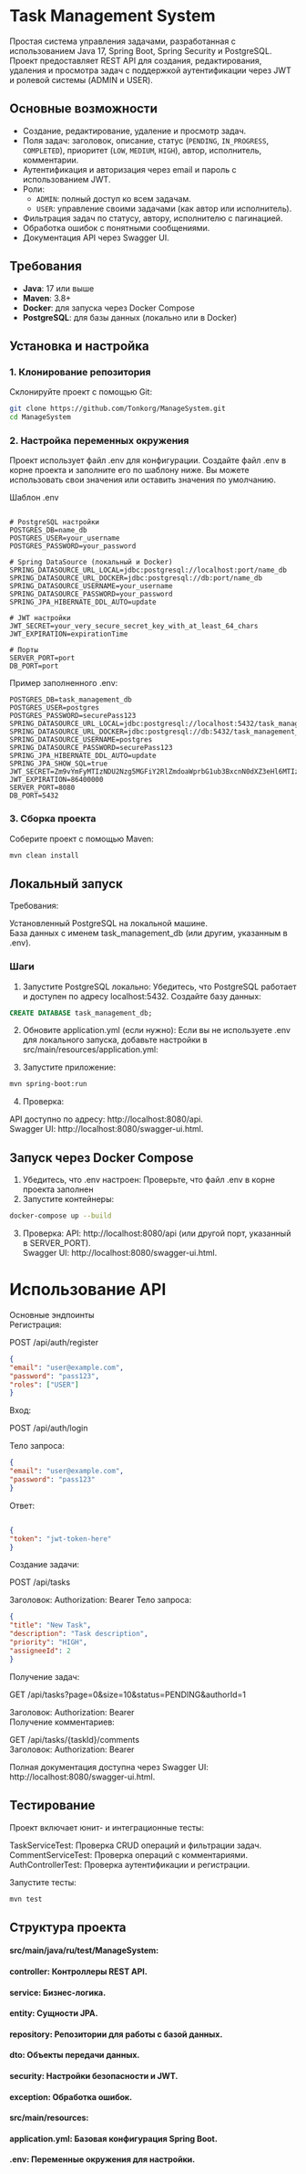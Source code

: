 # Task Management System

Простая система управления задачами, разработанная с использованием Java 17, Spring Boot, Spring Security и PostgreSQL. Проект предоставляет REST API для создания, редактирования, удаления и просмотра задач с поддержкой аутентификации через JWT и ролевой системы (ADMIN и USER).

## Основные возможности
- Создание, редактирование, удаление и просмотр задач.
- Поля задач: заголовок, описание, статус (`PENDING`, `IN_PROGRESS`, `COMPLETED`), приоритет (`LOW`, `MEDIUM`, `HIGH`), автор, исполнитель, комментарии.
- Аутентификация и авторизация через email и пароль с использованием JWT.
- Роли:
    - `ADMIN`: полный доступ ко всем задачам.
    - `USER`: управление своими задачами (как автор или исполнитель).
- Фильтрация задач по статусу, автору, исполнителю с пагинацией.
- Обработка ошибок с понятными сообщениями.
- Документация API через Swagger UI.

## Требования
- **Java**: 17 или выше
- **Maven**: 3.8+
- **Docker**: для запуска через Docker Compose
- **PostgreSQL**: для базы данных (локально или в Docker)

## Установка и настройка

### 1. Клонирование репозитория
Склонируйте проект с помощью Git:
```bash
git clone https://github.com/Tonkorg/ManageSystem.git
cd ManageSystem
```


### 2. Настройка переменных окружения
Проект использует файл .env для конфигурации. Создайте файл .env в корне проекта и заполните его по шаблону ниже. Вы можете использовать свои значения или оставить значения по умолчанию.

Шаблон .env

```

# PostgreSQL настройки
POSTGRES_DB=name_db
POSTGRES_USER=your_username
POSTGRES_PASSWORD=your_password

# Spring DataSource (локальный и Docker)
SPRING_DATASOURCE_URL_LOCAL=jdbc:postgresql://localhost:port/name_db
SPRING_DATASOURCE_URL_DOCKER=jdbc:postgresql://db:port/name_db
SPRING_DATASOURCE_USERNAME=your_username
SPRING_DATASOURCE_PASSWORD=your_password
SPRING_JPA_HIBERNATE_DDL_AUTO=update

# JWT настройки
JWT_SECRET=your_very_secure_secret_key_with_at_least_64_chars
JWT_EXPIRATION=expirationTime

# Порты
SERVER_PORT=port
DB_PORT=port

```


Пример заполненного .env:

```
POSTGRES_DB=task_management_db
POSTGRES_USER=postgres
POSTGRES_PASSWORD=securePass123
SPRING_DATASOURCE_URL_LOCAL=jdbc:postgresql://localhost:5432/task_management_db
SPRING_DATASOURCE_URL_DOCKER=jdbc:postgresql://db:5432/task_management_db
SPRING_DATASOURCE_USERNAME=postgres
SPRING_DATASOURCE_PASSWORD=securePass123
SPRING_JPA_HIBERNATE_DDL_AUTO=update
SPRING_JPA_SHOW_SQL=true
JWT_SECRET=Zm9vYmFyMTIzNDU2Nzg5MGFiY2RlZmdoaWprbG1ub3BxcnN0dXZ3eHl6MTIzNDU2Nzg5MGFiYw==
JWT_EXPIRATION=86400000
SERVER_PORT=8080
DB_PORT=5432
```

### 3. Сборка проекта

Соберите проект с помощью Maven:

```bash
mvn clean install
```
## Локальный запуск
Требования:   

Установленный PostgreSQL на локальной машине.   
База данных с именем task_management_db (или другим, указанным в .env).


### Шаги
1. Запустите PostgreSQL локально: Убедитесь, что PostgreSQL работает и доступен по адресу localhost:5432. Создайте базу данных:

``` sql
CREATE DATABASE task_management_db;
```

2. Обновите application.yml (если нужно): Если вы не используете .env для локального запуска, добавьте настройки в src/main/resources/application.yml:

3. Запустите приложение:

```bash
mvn spring-boot:run
```
4. Проверка:

API доступно по адресу: http://localhost:8080/api.   
Swagger UI: http://localhost:8080/swagger-ui.html.


## Запуск через Docker Compose

1. Убедитесь, что .env настроен: Проверьте, что файл .env в корне проекта заполнен
2. Запустите контейнеры: 


```bash
docker-compose up --build
```

3. Проверка:
   API: http://localhost:8080/api (или другой порт, указанный в SERVER_PORT).  
   Swagger UI: http://localhost:8080/swagger-ui.html.


# Использование API
Основные эндпоинты  
Регистрация:

POST /api/auth/register
```json
{
"email": "user@example.com",
"password": "pass123",
"roles": ["USER"]
}
```
Вход:

POST /api/auth/login  

Тело запроса:
```json
{
"email": "user@example.com",
"password": "pass123"
}
```

Ответ:
```json

{
"token": "jwt-token-here"
}
```

Создание задачи:

POST /api/tasks    

Заголовок: Authorization: Bearer <jwt-token> Тело запроса:   
```json
{
"title": "New Task",
"description": "Task description",
"priority": "HIGH",
"assigneeId": 2
}
```

Получение задач:

GET /api/tasks?page=0&size=10&status=PENDING&authorId=1  

Заголовок: Authorization: Bearer <jwt-token>   
Получение комментариев:

GET /api/tasks/{taskId}/comments  
Заголовок: Authorization: Bearer <jwt-token>  

Полная документация доступна через Swagger UI: http://localhost:8080/swagger-ui.html.

## Тестирование
Проект включает юнит- и интеграционные тесты:

TaskServiceTest: Проверка CRUD операций и фильтрации задач.  
CommentServiceTest: Проверка операций с комментариями.   
AuthControllerTest: Проверка аутентификации и регистрации.  

Запустите тесты:

```bash 
mvn test
```

## Структура проекта

#### src/main/java/ru/test/ManageSystem:  
#### controller: Контроллеры REST API.  
#### service: Бизнес-логика. 
#### entity: Сущности JPA.
#### repository: Репозитории для работы с базой данных.
#### dto: Объекты передачи данных.
#### security: Настройки безопасности и JWT.
#### exception: Обработка ошибок.
#### src/main/resources:
#### application.yml: Базовая конфигурация Spring Boot.
#### .env: Переменные окружения для настройки.